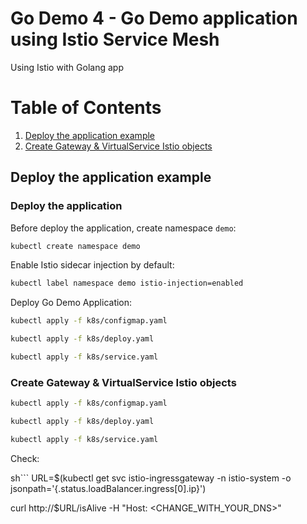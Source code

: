 # Go Demo 4 - Go Demo application using Istio Service Mesh

Using Istio with Golang app

# Table of Contents
1. [Deploy the application example](#deploy-the-application-example)
2. [Create Gateway & VirtualService Istio objects](#create-gateway--virtualservice-istio-objects)

## Deploy the application example

### Deploy the application

Before deploy the application, create namespace `demo`:

```sh
kubectl create namespace demo
```

Enable Istio sidecar injection by default:

```sh
kubectl label namespace demo istio-injection=enabled
```

Deploy Go Demo Application:

```sh
kubectl apply -f k8s/configmap.yaml

kubectl apply -f k8s/deploy.yaml

kubectl apply -f k8s/service.yaml
```

### Create Gateway & VirtualService Istio objects

```sh
kubectl apply -f k8s/configmap.yaml

kubectl apply -f k8s/deploy.yaml

kubectl apply -f k8s/service.yaml
```

Check:

sh```
URL=$(kubectl get svc istio-ingressgateway -n istio-system -o jsonpath='{.status.loadBalancer.ingress[0].ip}')

curl http://$URL/isAlive -H "Host: <CHANGE_WITH_YOUR_DNS>"
```
